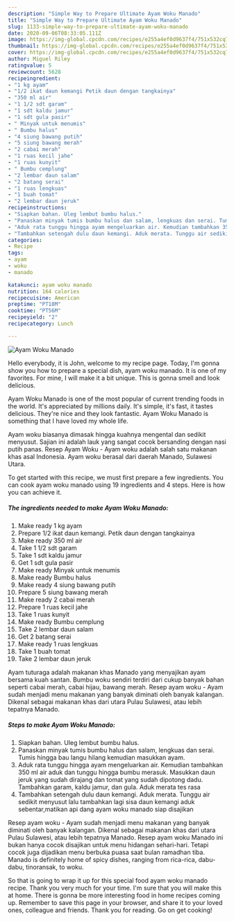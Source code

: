 ```yaml
---
description: "Simple Way to Prepare Ultimate Ayam Woku Manado"
title: "Simple Way to Prepare Ultimate Ayam Woku Manado"
slug: 1133-simple-way-to-prepare-ultimate-ayam-woku-manado
date: 2020-09-06T08:33:05.111Z
image: https://img-global.cpcdn.com/recipes/e255a4ef0d9637f4/751x532cq70/ayam-woku-manado-foto-resep-utama.jpg
thumbnail: https://img-global.cpcdn.com/recipes/e255a4ef0d9637f4/751x532cq70/ayam-woku-manado-foto-resep-utama.jpg
cover: https://img-global.cpcdn.com/recipes/e255a4ef0d9637f4/751x532cq70/ayam-woku-manado-foto-resep-utama.jpg
author: Miguel Riley
ratingvalue: 5
reviewcount: 5628
recipeingredient:
- "1 kg ayam"
- "1/2 ikat daun kemangi Petik daun dengan tangkainya"
- "350 ml air"
- "1 1/2 sdt garam"
- "1 sdt kaldu jamur"
- "1 sdt gula pasir"
- " Minyak untuk menumis"
- " Bumbu halus"
- "4 siung bawang putih"
- "5 siung bawang merah"
- "2 cabai merah"
- "1 ruas kecil jahe"
- "1 ruas kunyit"
- " Bumbu cemplung"
- "2 lembar daun salam"
- "2 batang serai"
- "1 ruas lengkuas"
- "1 buah tomat"
- "2 lembar daun jeruk"
recipeinstructions:
- "Siapkan bahan. Uleg lembut bumbu halus."
- "Panaskan minyak tumis bumbu halus dan salam, lengkuas dan serai. Tumis hingga bau langu hilang kemudian masukkan ayam."
- "Aduk rata tunggu hingga ayam mengeluarkan air. Kemudian tambahkan 350 ml air aduk dan tunggu hingga bumbu merasuk. Masukkan daun jeruk yang sudah dirajang dan tomat yang sudah dipotong dadu. Tambahkan garam, kaldu jamur, dan gula. Aduk merata tes rasa"
- "Tambahkan setengah dulu daun kemangi. Aduk merata. Tunggu air sedikit menyusut lalu tambahkan lagi sisa daun kemangi aduk sebentar,matikan api dang ayam woku manado siap disajikan"
categories:
- Recipe
tags:
- ayam
- woku
- manado

katakunci: ayam woku manado 
nutrition: 164 calories
recipecuisine: American
preptime: "PT18M"
cooktime: "PT56M"
recipeyield: "2"
recipecategory: Lunch

---
```



![Ayam Woku Manado](https://img-global.cpcdn.com/recipes/e255a4ef0d9637f4/751x532cq70/ayam-woku-manado-foto-resep-utama.jpg)

Hello everybody, it is John, welcome to my recipe page. Today, I'm gonna show you how to prepare a special dish, ayam woku manado. It is one of my favorites. For mine, I will make it a bit unique. This is gonna smell and look delicious.

Ayam Woku Manado is one of the most popular of current trending foods in the world. It's appreciated by millions daily. It's simple, it's fast, it tastes delicious. They're nice and they look fantastic. Ayam Woku Manado is something that I have loved my whole life.

Ayam woku biasanya dimasak hingga kuahnya mengental dan sedikit menyusut. Sajian ini adalah lauk yang sangat cocok bersanding dengan nasi putih panas. Resep Ayam Woku - Ayam woku adalah salah satu makanan khas asal Indonesia. Ayam woku berasal dari daerah Manado, Sulawesi Utara.


To get started with this recipe, we must first prepare a few ingredients. You can cook ayam woku manado using 19 ingredients and 4 steps. Here is how you can achieve it.

<!--inarticleads1-->

##### The ingredients needed to make Ayam Woku Manado:

1. Make ready 1 kg ayam
1. Prepare 1/2 ikat daun kemangi. Petik daun dengan tangkainya
1. Make ready 350 ml air
1. Take 1 1/2 sdt garam
1. Take 1 sdt kaldu jamur
1. Get 1 sdt gula pasir
1. Make ready  Minyak untuk menumis
1. Make ready  Bumbu halus
1. Make ready 4 siung bawang putih
1. Prepare 5 siung bawang merah
1. Make ready 2 cabai merah
1. Prepare 1 ruas kecil jahe
1. Take 1 ruas kunyit
1. Make ready  Bumbu cemplung
1. Take 2 lembar daun salam
1. Get 2 batang serai
1. Make ready 1 ruas lengkuas
1. Take 1 buah tomat
1. Take 2 lembar daun jeruk


Ayam tuturaga adalah makanan khas Manado yang menyajikan ayam bersama kuah santan. Bumbu woku sendiri terdiri dari cukup banyak bahan seperti cabai merah, cabai hijau, bawang merah. Resep ayam woku - Ayam sudah menjadi menu makanan yang banyak diminati oleh banyak kalangan. Dikenal sebagai makanan khas dari utara Pulau Sulawesi, atau lebih tepatnya Manado. 

<!--inarticleads2-->

##### Steps to make Ayam Woku Manado:

1. Siapkan bahan. Uleg lembut bumbu halus.
1. Panaskan minyak tumis bumbu halus dan salam, lengkuas dan serai. Tumis hingga bau langu hilang kemudian masukkan ayam.
1. Aduk rata tunggu hingga ayam mengeluarkan air. Kemudian tambahkan 350 ml air aduk dan tunggu hingga bumbu merasuk. Masukkan daun jeruk yang sudah dirajang dan tomat yang sudah dipotong dadu. Tambahkan garam, kaldu jamur, dan gula. Aduk merata tes rasa
1. Tambahkan setengah dulu daun kemangi. Aduk merata. Tunggu air sedikit menyusut lalu tambahkan lagi sisa daun kemangi aduk sebentar,matikan api dang ayam woku manado siap disajikan


Resep ayam woku - Ayam sudah menjadi menu makanan yang banyak diminati oleh banyak kalangan. Dikenal sebagai makanan khas dari utara Pulau Sulawesi, atau lebih tepatnya Manado. Resep ayam woku Manado ini bukan hanya cocok disajikan untuk menu hidangan sehari-hari. Tetapi cocok juga dijadikan menu berbuka puasa saat bulan ramadhan tiba. Manado is definitely home of spicy dishes, ranging from rica-rica, dabu-dabu, tinoransak, to woku. 

So that is going to wrap it up for this special food ayam woku manado recipe. Thank you very much for your time. I'm sure that you will make this at home. There is gonna be more interesting food in home recipes coming up. Remember to save this page in your browser, and share it to your loved ones, colleague and friends. Thank you for reading. Go on get cooking!
